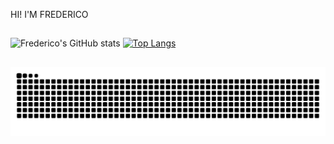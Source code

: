 HI! I'M FREDERICO 
##
![Frederico's GitHub stats](https://github-readme-stats.vercel.app/api?username=Frederico-dos-Santos&show_icons=true&theme=tokyonight)
[![Top Langs](https://github-readme-stats.vercel.app/api/top-langs/?username=Frederico-dos-Santos&layout=compact&theme=tokyonight)](https://github.com/Frederico-dos-Santos/github-readme-stats)
##
![Snake animation](https://github.com/Frederico-dos-Santos/Frederico-dos-Santos/blob/output/github-contribution-grid-snake.svg)

